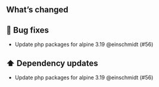## What’s changed

## 🐛 Bug fixes

- Update php packages for alpine 3.19 @einschmidt (#56)

## ⬆️ Dependency updates

- Update php packages for alpine 3.19 @einschmidt (#56)
